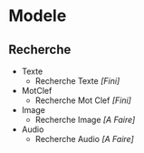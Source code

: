 # Modele

## Recherche    
+ Texte   
  + Recherche Texte *[Fini]*   
+ MotClef   
  + Recherche Mot Clef *[Fini]*   
+ Image   
  + Recherche Image *[A Faire]*   
+ Audio   
  + Recherche Audio *[A Faire]*   

